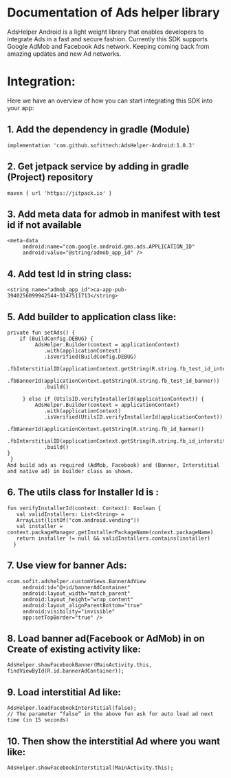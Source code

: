#                                Documentation of Ads helper library

AdsHelper Android is a light weight library that enables developers to integrate Ads in a fast and secure fashion. 
Currently this SDK supports Google AdMob and Facebook Ads network. Keeping coming back from amazing updates and new Ad networks.

# Integration:
Here we have an overview of how you can start integrating this SDK into your app:

## 1.	Add the dependency in gradle (Module)   
    implementation 'com.github.sofittech:AdsHelper-Android:1.0.3'


## 2.	Get jetpack service by adding in gradle (Project)  repository
    maven { url 'https://jitpack.io' }

## 3.	Add meta data for admob in manifest with test id if not available 
    <meta-data
         android:name="com.google.android.gms.ads.APPLICATION_ID"
         android:value="@string/admob_app_id" />
         
## 4. Add test Id in string class: 
    <string name="admob_app_id">ca-app-pub-3940256099942544~3347511713</string>

## 5.	Add builder to application class like:

   	private fun setAds() {
        if (BuildConfig.DEBUG) {
             AdsHelper.Builder(context = applicationContext)
                .with(applicationContext)
                .isVerified(BuildConfig.DEBUG)
                .fbInterstitialID(applicationContext.getString(R.string.fb_test_id_interstitial))
                .fbBannerId(applicationContext.getString(R.string.fb_test_id_banner))
                .build()

         } else if (UtilsID.verifyInstallerId(applicationContext)) {
             AdsHelper.Builder(context = applicationContext)
                .with(applicationContext)
                .isVerified(UtilsID.verifyInstallerId(applicationContext))
                .fbBannerId(applicationContext.getString(R.string.fb_id_banner))
                .fbInterstitialID(applicationContext.getString(R.string.fb_id_interstitial))
                .build()
    }
     }
    And build ads as required (AdMob, Facebook) and (Banner, Interstitial and native ad) in builder class as shown.


## 6.	The utils class for Installer Id is :

    fun verifyInstallerId(context: Context): Boolean {
       val validInstallers: List<String> =
       ArrayList(listOf("com.android.vending"))
       val installer = context.packageManager.getInstallerPackageName(context.packageName)
       return installer != null && validInstallers.contains(installer)
      }
      

## 7.	 Use view for banner Ads:
    <com.sofit.adshelper.customViews.BannerAdView
         android:id="@+id/bannerAdContainer"
         android:layout_width="match_parent"
         android:layout_height="wrap_content"
         android:layout_alignParentBottom="true"
         android:visibility="invisible"
         app:setTopBorder="true" />


## 8.	Load banner ad(Facebook or AdMob) in on Create of existing activity like:
    AdsHelper.showFacebookBanner(MainActivity.this, findViewById(R.id.bannerAdContainer));


## 9.	Load interstitial Ad like:
    AdsHelper.loadFacebookInterstitial(false);
    // The parameter “false” in the above fun ask for auto load ad next time (in 15 seconds)

## 10. Then show the interstitial Ad where you want like:
    AdsHelper.showFacebookInterstitial(MainActivity.this);





                   


